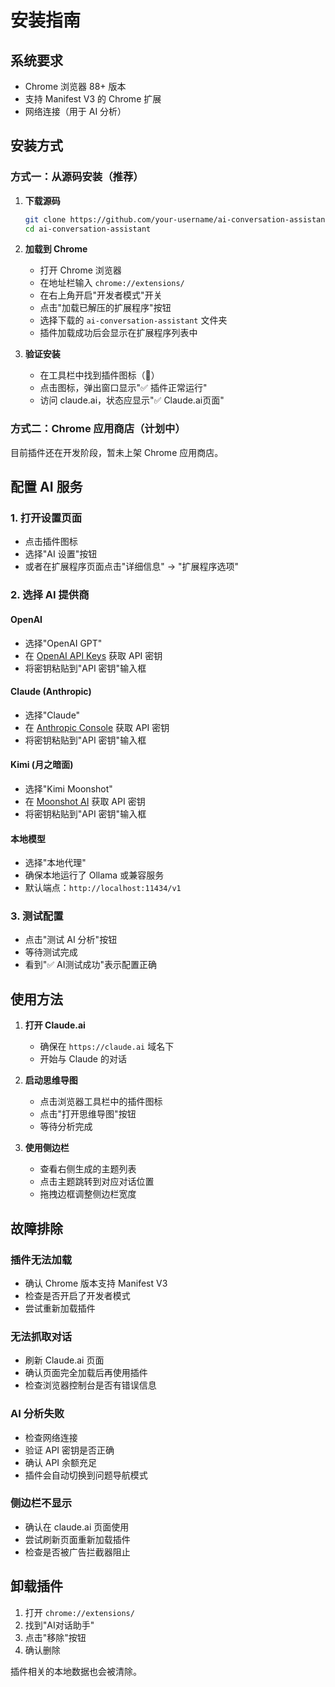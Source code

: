 # 安装指南

## 系统要求

- Chrome 浏览器 88+ 版本
- 支持 Manifest V3 的 Chrome 扩展
- 网络连接（用于 AI 分析）

## 安装方式

### 方式一：从源码安装（推荐）

1. **下载源码**
   ```bash
   git clone https://github.com/your-username/ai-conversation-assistant.git
   cd ai-conversation-assistant
   ```

2. **加载到 Chrome**
   - 打开 Chrome 浏览器
   - 在地址栏输入 `chrome://extensions/`
   - 在右上角开启"开发者模式"开关
   - 点击"加载已解压的扩展程序"按钮
   - 选择下载的 `ai-conversation-assistant` 文件夹
   - 插件加载成功后会显示在扩展程序列表中

3. **验证安装**
   - 在工具栏中找到插件图标（🧠）
   - 点击图标，弹出窗口显示"✅ 插件正常运行"
   - 访问 claude.ai，状态应显示"✅ Claude.ai页面"

### 方式二：Chrome 应用商店（计划中）

目前插件还在开发阶段，暂未上架 Chrome 应用商店。

## 配置 AI 服务

### 1. 打开设置页面
- 点击插件图标
- 选择"AI 设置"按钮
- 或者在扩展程序页面点击"详细信息" → "扩展程序选项"

### 2. 选择 AI 提供商

#### OpenAI
- 选择"OpenAI GPT"
- 在 [OpenAI API Keys](https://platform.openai.com/api-keys) 获取 API 密钥
- 将密钥粘贴到"API 密钥"输入框

#### Claude (Anthropic)
- 选择"Claude"
- 在 [Anthropic Console](https://console.anthropic.com/) 获取 API 密钥
- 将密钥粘贴到"API 密钥"输入框

#### Kimi (月之暗面)
- 选择"Kimi Moonshot"
- 在 [Moonshot AI](https://platform.moonshot.cn/) 获取 API 密钥
- 将密钥粘贴到"API 密钥"输入框

#### 本地模型
- 选择"本地代理"
- 确保本地运行了 Ollama 或兼容服务
- 默认端点：`http://localhost:11434/v1`

### 3. 测试配置
- 点击"测试 AI 分析"按钮
- 等待测试完成
- 看到"✅ AI测试成功"表示配置正确

## 使用方法

1. **打开 Claude.ai**
   - 确保在 `https://claude.ai` 域名下
   - 开始与 Claude 的对话

2. **启动思维导图**
   - 点击浏览器工具栏中的插件图标
   - 点击"打开思维导图"按钮
   - 等待分析完成

3. **使用侧边栏**
   - 查看右侧生成的主题列表
   - 点击主题跳转到对应对话位置
   - 拖拽边框调整侧边栏宽度

## 故障排除

### 插件无法加载
- 确认 Chrome 版本支持 Manifest V3
- 检查是否开启了开发者模式
- 尝试重新加载插件

### 无法抓取对话
- 刷新 Claude.ai 页面
- 确认页面完全加载后再使用插件
- 检查浏览器控制台是否有错误信息

### AI 分析失败
- 检查网络连接
- 验证 API 密钥是否正确
- 确认 API 余额充足
- 插件会自动切换到问题导航模式

### 侧边栏不显示
- 确认在 claude.ai 页面使用
- 尝试刷新页面重新加载插件
- 检查是否被广告拦截器阻止

## 卸载插件

1. 打开 `chrome://extensions/`
2. 找到"AI对话助手"
3. 点击"移除"按钮
4. 确认删除

插件相关的本地数据也会被清除。